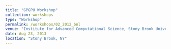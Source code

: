 ```yaml
---
title: "GPGPU Workshop"
collection: workshops
type: "Workshop"
permalink: /workshops/02_2012_bnl
venue: "Institute for Advanced Computational Science, Stony Brook University"
date: Aug 23, 2013
location: "Stony Brook, NY"
---
```


